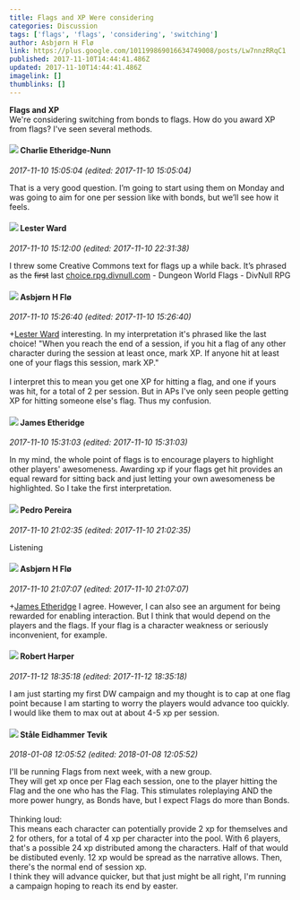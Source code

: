 ```yaml
---
title: Flags and XP Were considering
categories: Discussion
tags: ['flags', 'flags', 'considering', 'switching']
author: Asbjørn H Flø
link: https://plus.google.com/101199869016634749008/posts/Lw7nnzRRqC1
published: 2017-11-10T14:44:41.486Z
updated: 2017-11-10T14:44:41.486Z
imagelink: []
thumblinks: []
---
```


<b>Flags and XP</b><br />We&#39;re considering switching from bonds to flags. How do you award XP from flags? I&#39;ve seen several methods. 
<div id='comment z13jivaggly0c35nr22yip3ogn2ddfn4u04'>
  <h4><img src='{{site.baseurl}}//images/avatars/100309716718451042779_photo.jpg'> Charlie Etheridge-Nunn</h4>
      <p><cite>2017-11-10 15:05:04 (edited: 2017-11-10 15:05:04)</cite></p>
        <p>That is a very good question. I’m going to start using them on Monday and was going to aim for one per session like with bonds, but we’ll see how it feels.</p>
</div>
        

<div id='comment z13jivaggly0c35nr22yip3ogn2ddfn4u04'>
  <h4><img src='{{site.baseurl}}//images/avatars/108131264929529993281_photo.jpg'> Lester Ward</h4>
      <p><cite>2017-11-10 15:12:00 (edited: 2017-11-10 22:31:38)</cite></p>
        <p>I threw some Creative Commons text for flags up a while back. It’s phrased as the <del>first</del> last <a href="http://choice.rpg.divnull.com" class="ot-anchor">choice.rpg.divnull.com</a> - Dungeon World Flags - DivNull RPG</p>
</div>
        

<div id='comment z13jivaggly0c35nr22yip3ogn2ddfn4u04'>
  <h4><img src='{{site.baseurl}}//images/avatars/101199869016634749008_photo.jpg'> Asbjørn H Flø</h4>
      <p><cite>2017-11-10 15:26:40 (edited: 2017-11-10 15:26:40)</cite></p>
        <p><span class="proflinkWrapper"><span class="proflinkPrefix">+</span><a class="proflink" href="https://plus.google.com/108131264929529993281" oid="108131264929529993281">Lester Ward</a></span> interesting. In my interpretation it&#39;s phrased like the last choice! &quot;When you reach the end of a session, if you hit a flag of any other character during the session at least once, mark XP. If anyone hit at least one of your flags this session, mark XP.&quot;<br /><br />I interpret this to mean you get one XP for hitting a flag, and one if yours was hit, for a total of 2 per session. But in APs I&#39;ve only seen people getting XP for hitting someone else&#39;s flag. Thus my confusion.</p>
</div>
        

<div id='comment z13jivaggly0c35nr22yip3ogn2ddfn4u04'>
  <h4><img src='{{site.baseurl}}//images/avatars/117175341165637840811_photo.jpg'> James Etheridge</h4>
      <p><cite>2017-11-10 15:31:03 (edited: 2017-11-10 15:31:03)</cite></p>
        <p>In my mind, the whole point of flags is to encourage players to highlight other players&#39; awesomeness. Awarding xp if your flags get hit provides an equal reward for sitting back and just letting your own awesomeness be highlighted. So I take the first interpretation.</p>
</div>
        

<div id='comment z13jivaggly0c35nr22yip3ogn2ddfn4u04'>
  <h4><img src='{{site.baseurl}}//images/avatars/114742434397799429169_photo.jpg'> Pedro Pereira</h4>
      <p><cite>2017-11-10 21:02:35 (edited: 2017-11-10 21:02:35)</cite></p>
        <p>Listening</p>
</div>
        

<div id='comment z13jivaggly0c35nr22yip3ogn2ddfn4u04'>
  <h4><img src='{{site.baseurl}}//images/avatars/101199869016634749008_photo.jpg'> Asbjørn H Flø</h4>
      <p><cite>2017-11-10 21:07:07 (edited: 2017-11-10 21:07:07)</cite></p>
        <p><span class="proflinkWrapper"><span class="proflinkPrefix">+</span><a class="proflink" href="https://plus.google.com/117175341165637840811" oid="117175341165637840811">James Etheridge</a></span> I agree. However, I can also see an argument for being rewarded for enabling interaction. But I think that would depend on the players and the flags. If your flag is a character weakness or seriously inconvenient, for example.</p>
</div>
        

<div id='comment z13jivaggly0c35nr22yip3ogn2ddfn4u04'>
  <h4><img src='{{site.baseurl}}//images/avatars/113787973933838612195_photo.jpg'> Robert Harper</h4>
      <p><cite>2017-11-12 18:35:18 (edited: 2017-11-12 18:35:18)</cite></p>
        <p>I am just starting my first DW campaign and my thought is to cap at one flag point because I am starting to worry the players would advance too quickly.  I would like them to max out at about 4-5 xp per session.</p>
</div>
        

<div id='comment z13jivaggly0c35nr22yip3ogn2ddfn4u04'>
  <h4><img src='{{site.baseurl}}//images/avatars/106783842582098603320_photo.jpg'> Ståle Eidhammer Tevik</h4>
      <p><cite>2018-01-08 12:05:52 (edited: 2018-01-08 12:05:52)</cite></p>
        <p>I&#39;ll be running Flags from next week, with a new group.<br />They will get xp once per Flag each session, one to the player hitting the Flag and the one who has the Flag. This stimulates roleplaying AND the more power hungry, as Bonds have, but I expect Flags do more than Bonds.<br /><br />Thinking loud:<br />This means each character can potentially provide 2 xp for themselves and 2 for others, for a total of 4 xp per character into the pool. With 6 players, that&#39;s a possible 24 xp distributed among the characters. Half of that would be distibuted evenly. 12 xp would be spread as the narrative allows. Then, there&#39;s the normal end of session xp. <br />I think they will advance quicker, but that just might be all right, I&#39;m running a campaign hoping to reach its end by easter.</p>
</div>
        